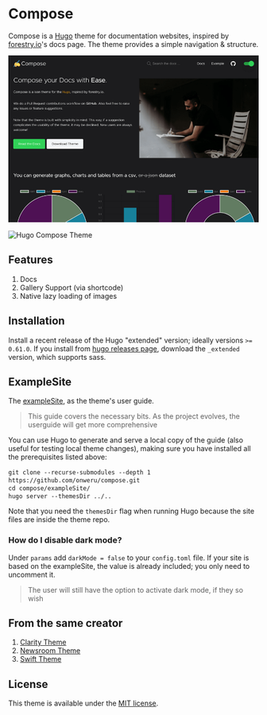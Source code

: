 # Compose

Compose is a [Hugo](https://gohugo.io/) theme for documentation websites, inspired by [forestry.io](forestry.io)'s docs page. The theme provides a simple navigation & structure.

![Hugo Compose Theme](https://github.com/onweru/compose/blob/master/images/tn.png)

![Hugo Compose Theme](https://github.com/onweru/compose/blob/master/images/tn-1.png)

## Features

1. Docs
2. Gallery Support (via shortcode)
3. Native lazy loading of images

## Installation

Install a recent release of the Hugo "extended" version; ideally versions `>= 0.61.0`. If you install from [hugo releases page](https://github.com/gohugoio/hugo/releases),  download the `_extended` version, which supports sass.

## ExampleSite

The [exampleSite](https://github.com/onweru/compose/exampleSite), as the theme's user guide.

> This guide covers the necessary bits. As the project evolves, the userguide will get more comprehensive

You can use Hugo to generate and serve a local copy of the guide (also useful for testing local theme changes), making sure you have installed all the prerequisites listed above:

```
git clone --recurse-submodules --depth 1 https://github.com/onweru/compose.git
cd compose/exampleSite/
hugo server --themesDir ../..
```

Note that you need the `themesDir` flag when running Hugo because the site files are inside the theme repo.

### How do I disable dark mode?

Under `params` add `darkMode = false` to your `config.toml` file. If your site is based on the exampleSite, the value is already included; you only need to uncomment it.

> The user will still have the option to activate dark mode, if they so wish

## From the same creator

1. [Clarity Theme](https://github.com/chipzoller/hugo-clarity)
2. [Newsroom Theme](https://github.com/onweru/newsroom)
3. [Swift Theme](https://github.com/onweru/hugo-swift-theme)

## License

This theme is available under the [MIT license](https://github.com/onweru/compose/blob/master/LICENSE.md).
